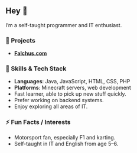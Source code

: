 ## Hey 👋

I’m a self-taught programmer and IT enthusiast.  

### 🔭 Projects
- **[Falchus.com](https://falchus.com)**

### 🌱 Skills & Tech Stack
- **Languages**: Java, JavaScript, HTML, CSS, PHP
- **Platforms**: Minecraft servers, web development
- Fast learner, able to pick up new stuff quickly.
- Prefer working on backend systems.
- Enjoy exploring all areas of IT.

### ⚡ Fun Facts / Interests
- Motorsport fan, especially F1 and karting.
- Self-taught in IT and English from age 5–6.

